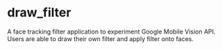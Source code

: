 # draw_filter
A face tracking filter application to experiment Google Mobile Vision API. Users are able to draw their own filter and apply filter onto faces.
